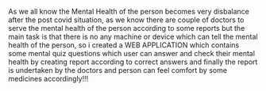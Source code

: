 As we all know the Mental Health of the person becomes very disbalance after the post covid situation, as we know there are couple of doctors to serve the mental health of the person according to some reports but the main task is that there is no any machine or device which can tell the mental health of the person, so i created a WEB APPLICATION which contains some mental quiz questions which user can answer and check their mental health by creating report according to correct answers and finally the report is undertaken by the doctors and person can feel comfort by some medicines accordingly!!!  
